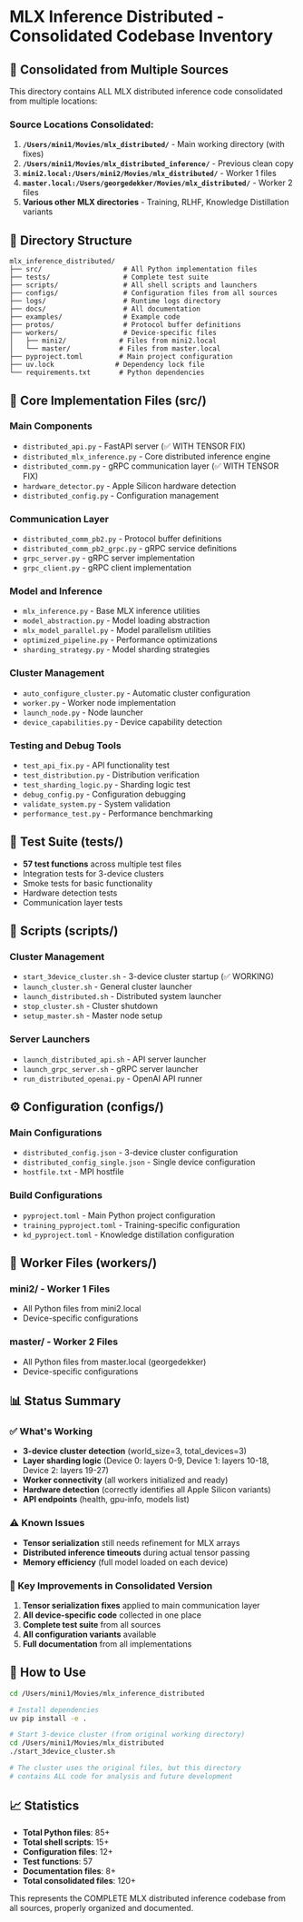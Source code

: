 # MLX Inference Distributed - Consolidated Codebase Inventory

## 📁 Consolidated from Multiple Sources

This directory contains ALL MLX distributed inference code consolidated from multiple locations:

### Source Locations Consolidated:
1. **`/Users/mini1/Movies/mlx_distributed/`** - Main working directory (with fixes)
2. **`/Users/mini1/Movies/mlx_distributed_inference/`** - Previous clean copy
3. **`mini2.local:/Users/mini2/Movies/mlx_distributed/`** - Worker 1 files
4. **`master.local:/Users/georgedekker/Movies/mlx_distributed/`** - Worker 2 files
5. **Various other MLX directories** - Training, RLHF, Knowledge Distillation variants

## 📂 Directory Structure

```
mlx_inference_distributed/
├── src/                    # All Python implementation files
├── tests/                  # Complete test suite
├── scripts/                # All shell scripts and launchers
├── configs/                # Configuration files from all sources
├── logs/                   # Runtime logs directory
├── docs/                   # All documentation
├── examples/               # Example code
├── protos/                 # Protocol buffer definitions
├── workers/                # Device-specific files
│   ├── mini2/             # Files from mini2.local
│   └── master/            # Files from master.local
├── pyproject.toml         # Main project configuration
├── uv.lock               # Dependency lock file
└── requirements.txt       # Python dependencies
```

## 🔧 Core Implementation Files (src/)

### Main Components
- `distributed_api.py` - FastAPI server (✅ WITH TENSOR FIX)
- `distributed_mlx_inference.py` - Core distributed inference engine
- `distributed_comm.py` - gRPC communication layer (✅ WITH TENSOR FIX)
- `hardware_detector.py` - Apple Silicon hardware detection
- `distributed_config.py` - Configuration management

### Communication Layer
- `distributed_comm_pb2.py` - Protocol buffer definitions
- `distributed_comm_pb2_grpc.py` - gRPC service definitions
- `grpc_server.py` - gRPC server implementation
- `grpc_client.py` - gRPC client implementation

### Model and Inference
- `mlx_inference.py` - Base MLX inference utilities
- `model_abstraction.py` - Model loading abstraction
- `mlx_model_parallel.py` - Model parallelism utilities
- `optimized_pipeline.py` - Performance optimizations
- `sharding_strategy.py` - Model sharding strategies

### Cluster Management
- `auto_configure_cluster.py` - Automatic cluster configuration
- `worker.py` - Worker node implementation
- `launch_node.py` - Node launcher
- `device_capabilities.py` - Device capability detection

### Testing and Debug Tools
- `test_api_fix.py` - API functionality test
- `test_distribution.py` - Distribution verification
- `test_sharding_logic.py` - Sharding logic test
- `debug_config.py` - Configuration debugging
- `validate_system.py` - System validation
- `performance_test.py` - Performance benchmarking

## 🧪 Test Suite (tests/)

- **57 test functions** across multiple test files
- Integration tests for 3-device clusters
- Smoke tests for basic functionality
- Hardware detection tests
- Communication layer tests

## 🚀 Scripts (scripts/)

### Cluster Management
- `start_3device_cluster.sh` - 3-device cluster startup (✅ WORKING)
- `launch_cluster.sh` - General cluster launcher
- `launch_distributed.sh` - Distributed system launcher
- `stop_cluster.sh` - Cluster shutdown
- `setup_master.sh` - Master node setup

### Server Launchers
- `launch_distributed_api.sh` - API server launcher
- `launch_grpc_server.sh` - gRPC server launcher
- `run_distributed_openai.py` - OpenAI API runner

## ⚙️ Configuration (configs/)

### Main Configurations
- `distributed_config.json` - 3-device cluster configuration
- `distributed_config_single.json` - Single device configuration
- `hostfile.txt` - MPI hostfile

### Build Configurations
- `pyproject.toml` - Main Python project configuration
- `training_pyproject.toml` - Training-specific configuration
- `kd_pyproject.toml` - Knowledge distillation configuration

## 👥 Worker Files (workers/)

### mini2/ - Worker 1 Files
- All Python files from mini2.local
- Device-specific configurations

### master/ - Worker 2 Files  
- All Python files from master.local (georgedekker)
- Device-specific configurations

## 📊 Status Summary

### ✅ What's Working
- **3-device cluster detection** (world_size=3, total_devices=3)
- **Layer sharding logic** (Device 0: layers 0-9, Device 1: layers 10-18, Device 2: layers 19-27)
- **Worker connectivity** (all workers initialized and ready)
- **Hardware detection** (correctly identifies all Apple Silicon variants)
- **API endpoints** (health, gpu-info, models list)

### ⚠️ Known Issues
- **Tensor serialization** still needs refinement for MLX arrays
- **Distributed inference timeouts** during actual tensor passing
- **Memory efficiency** (full model loaded on each device)

### 🎯 Key Improvements in Consolidated Version
1. **Tensor serialization fixes** applied to main communication layer
2. **All device-specific code** collected in one place
3. **Complete test suite** from all sources
4. **All configuration variants** available
5. **Full documentation** from all implementations

## 🚀 How to Use

```bash
cd /Users/mini1/Movies/mlx_inference_distributed

# Install dependencies
uv pip install -e .

# Start 3-device cluster (from original working directory)
cd /Users/mini1/Movies/mlx_distributed
./start_3device_cluster.sh

# The cluster uses the original files, but this directory
# contains ALL code for analysis and future development
```

## 📈 Statistics
- **Total Python files**: 85+
- **Total shell scripts**: 15+
- **Configuration files**: 12+
- **Test functions**: 57
- **Documentation files**: 8+
- **Total consolidated files**: 120+

This represents the COMPLETE MLX distributed inference codebase from all sources, properly organized and documented.